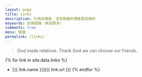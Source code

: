 ```yaml
---
layout: page
title: Links
description: 引用自模板：没有链接的博客是孤独的
keywords: 友情链接（希望更多）
comments: true
menu: 链接
permalink: /links/
---
```


> God made relatives. Thank God we can choose our friends.

{% for link in site.data.links %}
* [{{ link.name }}]({{ link.url }})
{% endfor %}
